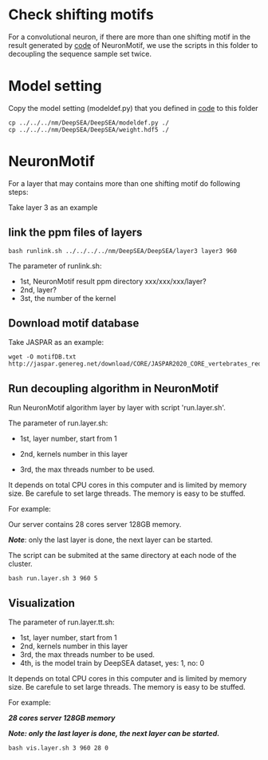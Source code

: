 # Check shifting motifs

For a convolutional neuron, if there are more than one shifting motif in the result generated by [code](https://github.com/wzthu/NeuronMotif/tree/master/nm/code) of NeuronMotif, we use the scripts in this folder to decoupling the sequence sample set twice.  



# Model setting

Copy the model setting (modeldef.py) that you defined in [code](https://github.com/wzthu/NeuronMotif/tree/master/nm/code) to this folder

```
cp ../../../nm/DeepSEA/DeepSEA/modeldef.py ./
cp ../../../nm/DeepSEA/DeepSEA/weight.hdf5 ./
```

# NeuronMotif
For a layer that may contains more than one shifting motif do following steps:

Take layer 3 as an example

##  link the ppm files of layers
```
bash runlink.sh ../../../../nm/DeepSEA/DeepSEA/layer3 layer3 960
```

The parameter of runlink.sh:

* 1st, NeuronMotif result ppm directory xxx/xxx/xxx/layer?
* 2nd, layer?
* 3st, the number of the kernel

##  Download motif database

Take JASPAR as an example:

```
wget -O motifDB.txt  http://jaspar.genereg.net/download/CORE/JASPAR2020_CORE_vertebrates_redundant_pfms_meme.txt
```

## Run decoupling algorithm in NeuronMotif

Run NeuronMotif algorithm layer by layer with script 'run.layer.sh'.

The parameter of run.layer.sh:

* 1st, layer number, start from 1

* 2nd, kernels number in this layer

* 3rd, the max threads number to be used.

It depends on total CPU cores in this computer and is limited by memory size.
Be carefule to set large threads. The memory is easy to be stuffed.

For example:

Our server contains 28 cores server 128GB memory.

***Note***: only the last layer is done, the next layer can be started.

The script can be submited at the same directory at each node of the cluster.

```
bash run.layer.sh 3 960 5
```

##  Visualization

The parameter of run.layer.tt.sh:

* 1st, layer number, start from 1
* 2nd, kernels number in this layer
* 3rd, the max threads number to be used.
* 4th, is the model train by DeepSEA dataset, yes: 1, no: 0

It depends on total CPU cores in this computer and is limited by memory size.
Be carefule to set large threads. The memory is easy to be stuffed.

For example:

***28 cores server 128GB memory***

***Note: only the last layer is done, the next layer can be started.***
```
bash vis.layer.sh 3 960 28 0
```

